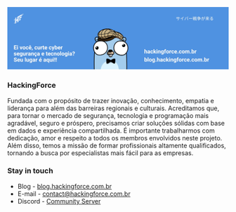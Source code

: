 ![HackingForce](https://raw.githubusercontent.com/hackingforce/.github/main/assets/readme_header.jpg)

### HackingForce
Fundada com o propósito de trazer inovação, conhecimento, empatia e liderança para além das barreiras regionais e culturais. Acreditamos que, para tornar o mercado de segurança, tecnologia e programação mais agradável, seguro e próspero, precisamos criar soluções sólidas com base em dados e experiência compartilhada. É importante trabalharmos com dedicação, amor e respeito a todos os membros envolvidos neste projeto. Além disso, temos a missão de formar profissionais altamente qualificados, tornando a busca por especialistas mais fácil para as empresas.

### Stay in touch
* Blog - [blog.hackingforce.com.br](https://blog.hackingforce.com.br)
* E-mail - [contact@hackingforce.com.br](mailto:contact@hackingforce.com.br)
* Discord - [Community Server](https://discord.gg/2QRkgT3CM3)
